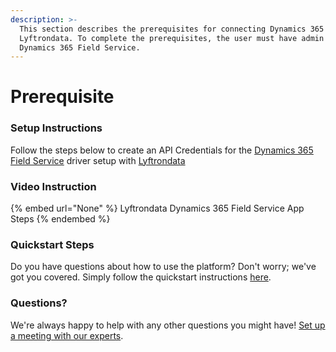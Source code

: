 ```yaml
---
description: >-
  This section describes the prerequisites for connecting Dynamics 365 Field Service to
  Lyftrondata. To complete the prerequisites, the user must have admin access to
  Dynamics 365 Field Service.
---
```


# Prerequisite

<mark style="color:blue;"></mark>

### Setup Instructions

Follow the steps below to create an API Credentials for the [Dynamics 365 Field Service](None) driver setup with [Lyftrondata](https://www.lyftrondata.com)

### Video Instruction

{% embed url="None" %}
Lyftrondata Dynamics 365 Field Service App Steps
{% endembed %}

### Quickstart Steps

Do you have questions about how to use the platform? Don't worry; we've got you covered. Simply follow the quickstart instructions [here](README.md).

### Questions? <a href="#questions" id="questions"></a>

We're always happy to help with any other questions you might have! [Set up a meeting with our experts](https://www.lyftrondata.com/book-a-meeting/).

